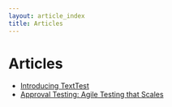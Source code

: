 ```yaml
---
layout: article_index
title: Articles
---
```


# Articles

- [Introducing TextTest](http://texttest.sourceforge.net/index.php?page=about)
- [Approval Testing: Agile Testing that Scales](https://www.methodsandtools.com/archive/approvaltest.php)
